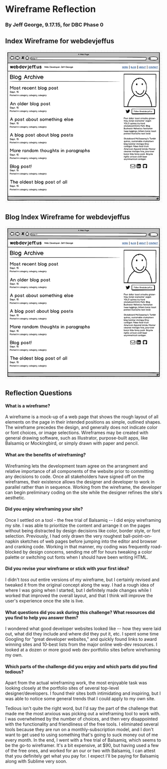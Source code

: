 # Wireframe Reflection
### By Jeff George, 9.17.15, for DBC Phase 0

## Index Wireframe for webdevjeffus
<img src="imgs/wireframe-index.png">

## Blog Index Wireframe for webdevjeffus
<img src="imgs/wireframe-blog-index.png">

## Reflection Questions

#### What is a wireframe?

A wireframe is a mock-up of a web page that shows the rough layout of all elements on the page in their intended positions as simple, outlined shapes. The wireframe precedes the design, and generally does not indicate color or font choices, or image selections. Wireframes may be created with general drawing software, such as Illustrator, purpose-built apps, like Balsamiq or Mockingbird, or simply drawn with paper and pencil.

#### What are the benefits of wireframing?

Wireframing lets the development team agree on the arrangment and relative importance of all components of the website prior to committing any decisions to code. Once all stakeholders have signed off on the wireframes, their existence allows the designer and developer to work in parallel rather than in sequence. Working from the wireframe, the developer can begin preliminary coding on the site while the designer refines the site's aesthetic.

#### Did you enjoy wireframing your site?

Once I settled on a tool - the free trial of Balsamiq -- I did enjoy wireframing my site. I was able to prioritize the content and arrange it on the pages without being distracted by design decisions like color, border style, or font selection. Previously, I had only drawn the very roughest ball-point-on-napkin sketches of web pages before jumping into the editor and browser and cranking code. Working in that manner, my coding was frequently road-blocked by design concerns, sending me off for hours tweaking a color palette or switching out fonts when I should have been writing HTML.

#### Did you revise your wireframe or stick with your first idea?

I didn't _toss out_ entire versions of my wireframe, but I certainly revised and tweaked it from the original concept along the way. I had a rough idea of where I was going when I started, but I definitely made changes while I worked that improved the overall layout, and that I think will improve the user's experience once the site is live.

#### What questions did you ask during this challenge? What resources did you find to help you answer them?

I wondered what good developer websites looked like -- how they were laid out, what did they include and where did they put it, etc. I spent some time Googling for "great developer websites," and quickly found links to award winning sites and 10-best lists from the major online web-dev resources. I looked at a dozen or more good web dev portfoliio sites before wireframing my own.

#### Which parts of the challenge did you enjoy and which parts did you find tedious?

Apart from the actual wireframing work, the most enjoyable task was looking closely at the portfolio sites of several top-level designer/developers. I found their sites both intimidating and inspiring, but I was able to notice some general trends that I could apply to my own site.

Tedious isn't quite the right word, but I'd say the part of the challenge that made me the most anxious was picking out a wireframing tool to work with. I was overwhelmed by the number of choices, and then very disappointed with the functionality and friendliness of the free tools. I eliminated several tools because they are run on a monthly-subscription model, and I don't want to get used to using something that's going to suck money out of me every month. In the end, I went with a free trial of Balsamiq, which seems to be the go-to wireframer. It's a bit expensive, at $90, but having used a few of the free ones, and worked for an our or two with Balsamiq, I can attest that you definitely get what you pay for. I expect I'll be paying for Balsamiq along with Sublime very soon.

